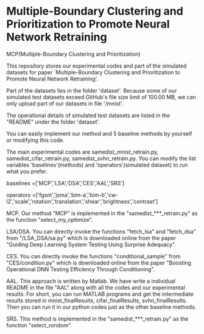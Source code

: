 # Multiple-Boundary Clustering and Prioritization to Promote Neural Network Retraining

MCP(Multiple-Boundary Clustering and Prioritization)

This repository stores our experimental codes and part of the simulated datasets for paper `Multiple-Boundary Clustering and Prioritization to Promote Neural Network Retraining'.

Part of the datasets lies in the folder 'dataset'. Because some of our simulated test datasets exceed GitHub's file size limit of 100.00 MB, we can only upload part of our datasets in file '/mnist'. 

The operational details of simulated test datasets are listed in the "README" under the folder 'dataset'.


You can easily implement our method and 5 baseline methods by yourself or modifying this code.

The main experimental codes are 
samedist_mnist_retrain.py, 
samedist_cifar_retrain.py, 
samedist_svhn_retrain.py. 
You can modify the list variables 'baselines'(methods) and 'operators'(simulated dataset) to run what you prefer.

baselines =['MCP','LSA','DSA','CES','AAL','SRS']

operators =['fgsm','jsma','bim-a','bim-b','cw-l2','scale','rotation','translation','shear','brightness','contrast']


MCP. Our method "MCP" is implemented in the "samedist_***_retrain.py" as the function "select_my_optimize".


LSA/DSA. You can directly invoke the functions "fetch_lsa" and "fetch_dsa" from "/LSA_DSA/sa.py" which is downloaded online from the paper "Guiding Deep Learning System Testing Using Surprise Adequacy".

CES. You can directly invoke the functions "conditional_sample" from "CES/condition.py" which is downloaded online from the paper "Boosting Operational DNN Testing Efficiency Through Conditioning".

AAL. This approach is written by Matlab. We have write a individual README in the file "AAL" along with all the codes and our experimental results. For short, you can run MATLAB programs and get the intermediate results stored in mnist_finalResults, cifar_finalResults, svhn_finalResults. Then you can run it in our python codes just as the other baseline methods. 

SRS. This method is implemented in the "samedist_***_retrain.py" as the function "select_rondom".


